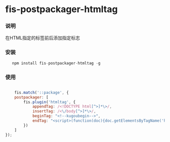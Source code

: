 # fis-postpackager-htmltag
### 说明

在HTML指定的标签前后添加指定标志

### 安装

```javascript
   npm install fis-postpackager-htmltag -g
```

### 使用

```javascript
    
    fis.match('::package', {
    postpackager: [
        fis.plugin('htmltag', {
            appendTag: /<!DOCTYPE html[^>]*\>/,
            insertTag: /<\/body[^>]*\>/,
            beginTag: "<!--kugoubegin-->",
            endTag: "<script>(function(doc){doc.getElementsByTagName('html')[0].appendChild(doc.createComment('kugouend'))}(document))</script>"
        })
    ]
});
```